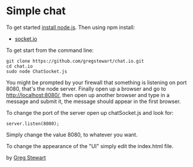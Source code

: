 # Simple chat

To get started [install node.js](https://github.com/joyent/node/wiki/Installation). Then using npm install:

 * [socket.io](http://socket.io/)

To get start from the command line:

    git clone https://github.com/gregstewart/chat.io.git
    cd chat.io
    sudo node ChatSocket.js


You might be prompted by your firewall that something is listening on port 8080, that's the node server. Finally open up a browser and go to [http://localhost:8080/](http://localhost:8080/), then open up another browser and type in a message and submit it, the message should appear in the first browser.

To change the port of the server open up chatSocket.js and look for:

`server.listen(8080);`

Simply change the value 8080, to whatever you want.

To change the appearance of the "UI" simply edit the index.html file.

by [Greg Stewart](http://gregs.tcias.co.uk/)
